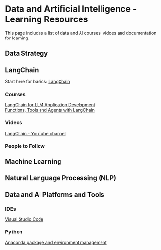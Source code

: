 # Data and Artificial Intelligence - Learning Resources
This page includes a list of data and AI courses, vidoes and documentation for learning.

## Data Strategy


## LangChain
Start here for basics:
[LangChain](https://www.langchain.com/)
### Courses
[LangChain for LLM Application Development](https://learn.deeplearning.ai/courses/langchain/lesson/1/introduction)  
[Functions, Tools and Agents with LangChain](https://www.coursera.org/projects/functions-tools-and-agents-with-langchain-project)  
### Videos
[LangChain - YouTube channel](https://www.youtube.com/@LangChain)
### People to Follow


## Machine Learning



## Natural Language Processing (NLP)




## Data and AI Platforms and Tools
### IDEs
[Visual Studio Code](https://code.visualstudio.com/)
### Python
[Anaconda package and environment management](https://www.anaconda.com/download)
